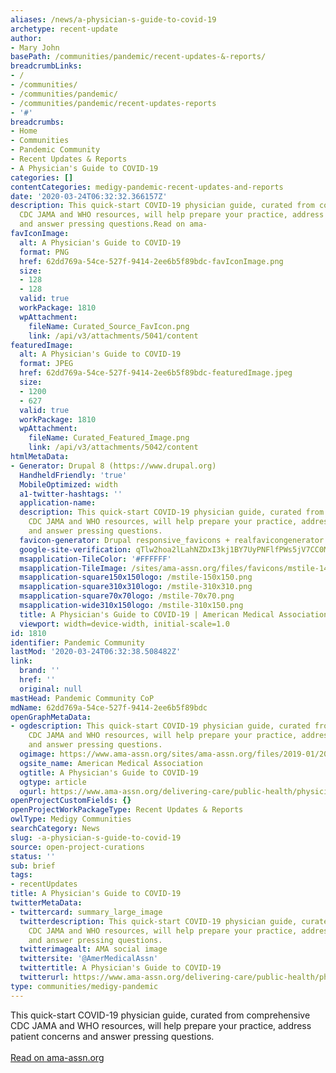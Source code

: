 ```yaml
---
aliases: /news/a-physician-s-guide-to-covid-19
archetype: recent-update
author:
- Mary John
basePath: /communities/pandemic/recent-updates-&-reports/
breadcrumbLinks:
- /
- /communities/
- /communities/pandemic/
- /communities/pandemic/recent-updates-reports
- '#'
breadcrumbs:
- Home
- Communities
- Pandemic Community
- Recent Updates & Reports
- A Physician's Guide to COVID-19
categories: []
contentCategories: medigy-pandemic-recent-updates-and-reports
date: '2020-03-24T06:32:32.366157Z'
description: This quick-start COVID-19 physician guide, curated from comprehensive
  CDC JAMA and WHO resources, will help prepare your practice, address patient concerns
  and answer pressing questions.Read on ama-
favIconImage:
  alt: A Physician's Guide to COVID-19
  format: PNG
  href: 62dd769a-54ce-527f-9414-2ee6b5f89bdc-favIconImage.png
  size:
  - 128
  - 128
  valid: true
  workPackage: 1810
  wpAttachment:
    fileName: Curated_Source_FavIcon.png
    link: /api/v3/attachments/5041/content
featuredImage:
  alt: A Physician's Guide to COVID-19
  format: JPEG
  href: 62dd769a-54ce-527f-9414-2ee6b5f89bdc-featuredImage.jpeg
  size:
  - 1200
  - 627
  valid: true
  workPackage: 1810
  wpAttachment:
    fileName: Curated_Featured_Image.png
    link: /api/v3/attachments/5042/content
htmlMetaData:
- Generator: Drupal 8 (https://www.drupal.org)
  HandheldFriendly: 'true'
  MobileOptimized: width
  a1-twitter-hashtags: ''
  application-name:  
  description: This quick-start COVID-19 physician guide, curated from comprehensive
    CDC JAMA and WHO resources, will help prepare your practice, address patient concerns
    and answer pressing questions.
  favicon-generator: Drupal responsive_favicons + realfavicongenerator.net
  google-site-verification: qTlw2hoa2lLahNZDxI3kj1BY7UyPNFlfPWs5jV7CC0M
  msapplication-TileColor: '#FFFFFF'
  msapplication-TileImage: /sites/ama-assn.org/files/favicons/mstile-144x144.png
  msapplication-square150x150logo: /mstile-150x150.png
  msapplication-square310x310logo: /mstile-310x310.png
  msapplication-square70x70logo: /mstile-70x70.png
  msapplication-wide310x150logo: /mstile-310x150.png
  title: A Physician's Guide to COVID-19 | American Medical Association
  viewport: width=device-width, initial-scale=1.0
id: 1810
identifier: Pandemic Community
lastMod: '2020-03-24T06:32:38.508482Z'
link:
  brand: ''
  href: ''
  original: null
mastHead: Pandemic Community CoP
mdName: 62dd769a-54ce-527f-9414-2ee6b5f89bdc
openGraphMetaData:
- ogdescription: This quick-start COVID-19 physician guide, curated from comprehensive
    CDC JAMA and WHO resources, will help prepare your practice, address patient concerns
    and answer pressing questions.
  ogimage: https://www.ama-assn.org/sites/ama-assn.org/files/2019-01/2018-11-19-GENERICSOCIAL.jpg
  ogsite_name: American Medical Association
  ogtitle: A Physician's Guide to COVID-19
  ogtype: article
  ogurl: https://www.ama-assn.org/delivering-care/public-health/physicians-guide-covid-19
openProjectCustomFields: {}
openProjectWorkPackageType: Recent Updates & Reports
owlType: Medigy Communities
searchCategory: News
slug: -a-physician-s-guide-to-covid-19
source: open-project-curations
status: ''
sub: brief
tags:
- recentUpdates
title: A Physician's Guide to COVID-19
twitterMetaData:
- twittercard: summary_large_image
  twitterdescription: This quick-start COVID-19 physician guide, curated from comprehensive
    CDC JAMA and WHO resources, will help prepare your practice, address patient concerns
    and answer pressing questions.
  twitterimagealt: AMA social image
  twittersite: '@AmerMedicalAssn'
  twittertitle: A Physician's Guide to COVID-19
  twitterurl: https://www.ama-assn.org/delivering-care/public-health/physicians-guide-covid-19
type: communities/medigy-pandemic
---
```


This quick-start COVID-19 physician guide, curated from comprehensive CDC JAMA and WHO resources, will help prepare your practice, address patient concerns and answer pressing questions.<br><br><a target="_blank" href=https://www.ama-assn.org/delivering-care/public-health/physicians-guide-covid-19>Read on ama-assn.org</a>